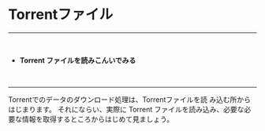 # Torrentファイル
<hr>
<br>

* **Torrent ファイルを読みこんいでみる**

<br>
<hr>

Torrentでのデータのダウンロード処理は、Torrentファイルを読
み込む所からはじまります。
それにならい、実際に Torrent ファイルを読み込み、必要な必
要な情報を取得するところからはじめて見ましょう。

